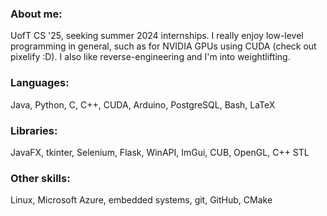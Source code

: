 ### About me:
UofT CS '25, seeking summer 2024 internships. I really enjoy low-level programming in general, such as for NVIDIA GPUs using CUDA (check out pixelify :D). I also like reverse-engineering and I'm into weightlifting.
### Languages: 
Java, Python, C, C++, CUDA, Arduino, PostgreSQL, Bash, LaTeX
### Libraries: 
JavaFX, tkinter, Selenium, Flask, WinAPI, ImGui, CUB, OpenGL, C++ STL
### Other skills: 
Linux, Microsoft Azure, embedded systems, git, GitHub, CMake
